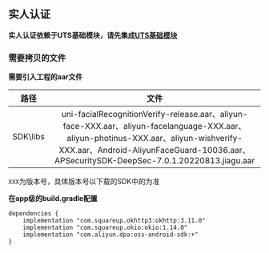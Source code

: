 ## 实人认证

**实人认证依赖于UTS基础模块，请先集成[UTS基础模块](/AppDocs/usemodule/androidModuleConfig/uts.md)**

### 需要拷贝的文件

**需要引入工程的aar文件**

|路径|文件|
| :-------: | :-------: |
| SDK\libs | uni-facialRecognitionVerify-release.aar、aliyun-face-XXX.aar、aliyun-facelanguage-XXX.aar、aliyun-photinus-XXX.aar、aliyun-wishverify-XXX.aar、Android-AliyunFaceGuard-10036.aar、APSecuritySDK-DeepSec-7.0.1.20220813.jiagu.aar|

`XXX`为版本号，具体版本号以下载的SDK中的为准

**在app级的build.gradle配置**

```
dependencies {
    implementation "com.squareup.okhttp3:okhttp:3.11.0"
    implementation "com.squareup.okio:okio:1.14.0"
    implementation "com.aliyun.dpa:oss-android-sdk:+"
}
```